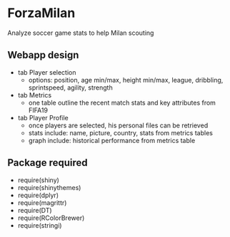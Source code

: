 # ForzaMilan
Analyze soccer game stats to help Milan scouting

## Webapp design
- tab Player selection
  - options: position, age min/max, height min/max, league, dribbling, sprintspeed, agility, strength 
- tab Metrics
  - one table outline the recent match stats and key attributes from FIFA19
- tab Player Profile
  - once players are selected, his personal files can be retrieved
  - stats include: name, picture, country, stats from metrics tables
  - graph include: historical performance from metrics table

## Package required
- require(shiny)
- require(shinythemes)
- require(dplyr)
- require(magrittr)
- require(DT)
- require(RColorBrewer)
- require(stringi)
